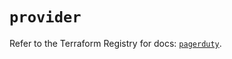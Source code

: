 # `provider`

Refer to the Terraform Registry for docs: [`pagerduty`](https://registry.terraform.io/providers/pagerduty/pagerduty/3.30.4/docs).
